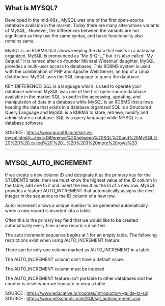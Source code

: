 What is MYSQL?
----

Developed in the mid-90s., MySQL was one of the first open-source database available in the market. Today there are many alternatives variants of MySQL,. However, the differences between the variants are not significant as they use the same syntax, and basic functionality also remains same.

MySQL is an RDBMS that allows keeping the data that exists in a database organized. MySQL is pronounced as “My S-Q-L,” but it is also called “My Sequel.” It is named after co-founder Michael Widenius’ daughter. MySQL provides a multi-user access to databases. This RDBMS system is used with the combination of PHP and Apache Web Server, on top of a Linux distribution. MySQL uses the SQL language to query the database.

KEY DIFFERENCE:
SQL is a language which is used to operate your database whereas MySQL was one of the first open-source database available in the market
SQL is used in the accessing, updating, and manipulation of data in a database while MySQL is an RDBMS that allows keeping the data that exists in a database organized
SQL is a Structured Query Language and MySQL is a RDBMS to store, retrieve, modify and administrate a database.
SQL is a query language while MYSQL is a database software


SOURCE : https://www.guru99.com/sql-vs-mysql.html#:~:text=Difference%20between%20SQL%20and%20MySQL%20%20%20,called%20‘%20...%20%203%20more%20rows%20

---------------------------------------------------------------------------------------------------------------------------------------------------------------------------------
MYSQL_AUTO_INCREMENT
---------------------------------------------------------------------------------------------------------------------------------------------------------------------------------

If we create a new column ID and designate it as the primary key for the STUDENTS table, then we must know the highest value of the ID column in the table, add one to it and insert the result as the Id of a new row. MySQL provides a feature AUTO_INCREMENT that automatically assigns the next integer in the sequence to the ID column of a new row.

Auto-increment allows a unique number to be generated automatically when a new record is inserted into a table.

Often this is the primary key field that we would like to be created automatically every time a new record is inserted.

The auto increment sequence begins at 1 for an empty table. The following restrictions exist when using AUTO_INCREMENT feature:

There can be only one column marked as AUTO_INCREMENT in a table.

The AUTO_INCREMENT column can’t have a default value.

The AUTO_INCREMENT column must be indexed.

The AUTO_INCREMENT feature isn’t portable to other databases and the counter is reset when we truncate or drop a table.

SOURCE : https://www.educative.io/courses/introductory-guide-to-sql
SOURCE : https://www.w3schools.com/SQl/sql_autoincrement.asp
